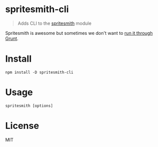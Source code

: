 # spritesmith-cli

> Adds CLI to the [spritesmith][1] module

Spritesmith is awesome but sometimes we don't want to [run it through Grunt][2].

# Install

```shell
npm install -D spritesmith-cli
```

# Usage

```shell
spritesmith [options]
```

# License

MIT


[1]: https://github.com/Ensighten/spritesmith
[2]: https://github.com/Ensighten/grunt-spritesmith
